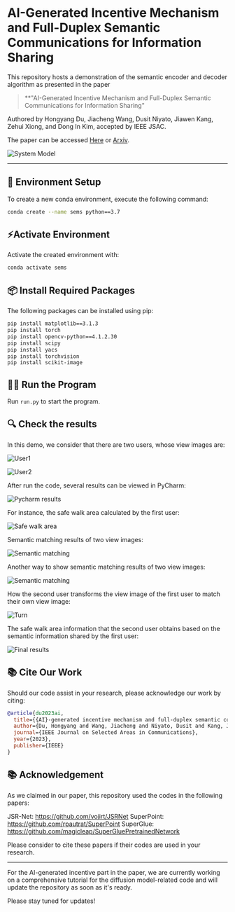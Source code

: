# AI-Generated Incentive Mechanism and Full-Duplex Semantic Communications for Information Sharing

This repository hosts a demonstration of the semantic encoder and decoder algorithm as presented in the paper

> **"AI-Generated Incentive Mechanism and Full-Duplex Semantic Communications for Information Sharing"

Authored by Hongyang Du, Jiacheng Wang, Dusit Niyato, Jiawen Kang, Zehui Xiong, and Dong In Kim, accepted by IEEE JSAC.

The paper can be accessed [Here](https://ieeexplore.ieee.org/document/10158526) or [Arxiv](https://arxiv.org/abs/2303.01896).

![System Model](readme/img0.png)

---

## 🔧 Environment Setup

To create a new conda environment, execute the following command:

```bash
conda create --name sems python==3.7
```
## ⚡Activate Environment

Activate the created environment with:

```bash
conda activate sems
```

## 📦 Install Required Packages

The following packages can be installed using pip:

```bash
pip install matplotlib==3.1.3
pip install torch
pip install opencv-python==4.1.2.30
pip install scipy
pip install yacs
pip install torchvision
pip install scikit-image
```

## 🏃‍♀️ Run the Program

Run `run.py` to start the program.


## 🔍 Check the results

In this demo, we consider that there are two users, whose view images are:

![User1](readme/1.jpg)

![User2](readme/2.jpg)

After run the code, several results can be viewed in PyCharm:

![Pycharm results](readme/img1.png)

For instance, the safe walk area calculated by the first user:

![Safe walk area](readme/img2.png)

Semantic matching results of two view images:

![Semantic matching](readme/img3.png)

Another way to show semantic matching results of two view images:

![Semantic matching](readme/img4.png)

How the second user transforms the view image of the first user to match their own view image:

![Turn](readme/img41.png)

The safe walk area information that the second user obtains based on the semantic information shared by the first user:

![Final results](readme/img5.png)



## 📚 Cite Our Work

Should our code assist in your research, please acknowledge our work by citing:

```bibtex
@article{du2023ai,
  title={{AI}-generated incentive mechanism and full-duplex semantic communications for information sharing},
  author={Du, Hongyang and Wang, Jiacheng and Niyato, Dusit and Kang, Jiawen and Xiong, Zehui and Kim, Dong In},
  journal={IEEE Journal on Selected Areas in Communications},
  year={2023},
  publisher={IEEE}
}
```

## 📚 Acknowledgement

As we claimed in our paper, this repository used the codes in the following papers:

JSR-Net: https://github.com/vojirt/JSRNet
SuperPoint: https://github.com/rpautrat/SuperPoint
SuperGlue: https://github.com/magicleap/SuperGluePretrainedNetwork

Please consider to cite these papers if their codes are used in your research.

---

For the AI-generated incentive part in the paper, we are currently working on a comprehensive tutorial for the diffusion model-related code and will update the repository as soon as it's ready.

Please stay tuned for updates!
